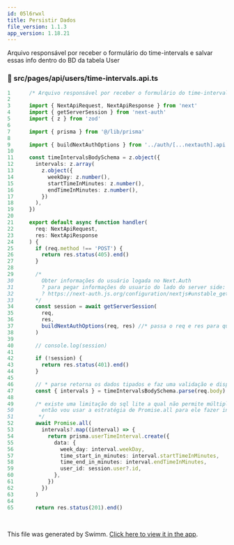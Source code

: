 ```yaml
---
id: 05l6rwxl
title: Persistir Dados
file_version: 1.1.3
app_version: 1.18.21
---
```


Arquivo responsável por receber o formulário do time-intervals e salvar essas info dentro do BD da tabela User

<!-- NOTE-swimm-snippet: the lines below link your snippet to Swimm -->

### 📄 src/pages/api/users/time-intervals.api.ts

```typescript
1      /* Arquivo responsável por receber o formulário do time-intervals e salvar essas info dentro do BD da tabela User */
2
3      import { NextApiRequest, NextApiResponse } from 'next'
4      import { getServerSession } from 'next-auth'
5      import { z } from 'zod'
6
7      import { prisma } from '@/lib/prisma'
8
9      import { buildNextAuthOptions } from '../auth/[...nextauth].api'
10
11     const timeIntervalsBodySchema = z.object({
12       intervals: z.array(
13         z.object({
14           weekDay: z.number(),
15           startTimeInMinutes: z.number(),
16           endTimeInMinutes: z.number(),
17         })
18       ),
19     })
20
21     export default async function handler(
22       req: NextApiRequest,
23       res: NextApiResponse
24     ) {
25       if (req.method !== 'POST') {
26         return res.status(405).end()
27       }
28
29       /*
30         Obter informações do usuário logada no Next.Auth
31         ? para pegar informações do usuario do lado do server side:
32         ? https://next-auth.js.org/configuration/nextjs#unstable_getserversession
33       */
34       const session = await getServerSession(
35         req,
36         res,
37         buildNextAuthOptions(req, res) //* passa o req e res para que ele consiga obter informações da sessão
38       )
39
40       // console.log(session)
41
42       if (!session) {
43         return res.status(401).end()
44       }
45
46       // * parse retorna os dados tipados e faz uma validação e dispara um erro caso o bady não retorne o formato do schema
47       const { intervals } = timeIntervalsBodySchema.parse(req.body)
48
49       /* existe uma limitação do sql lite a qual não permite múltiplas inserções do BD
50         então vou usar a estratégia de Promise.all para ele fazer inserção simultânea
51        */
52       await Promise.all(
53         intervals?.map((interval) => {
54           return prisma.userTimeInterval.create({
55             data: {
56               week_day: interval.weekDay,
57               time_start_in_minutes: interval.startTimeInMinutes,
58               time_end_in_minutes: interval.endTimeInMinutes,
59               user_id: session.user?.id,
60             },
61           })
62         })
63       )
64
65       return res.status(201).end()
```

<br/>

This file was generated by Swimm. [Click here to view it in the app](https://app.swimm.io/repos/Z2l0aHViJTNBJTNBaWduaXRlLTIwMjIlM0ElM0FkeWphcnVmYQ==/docs/05l6rwxl).
